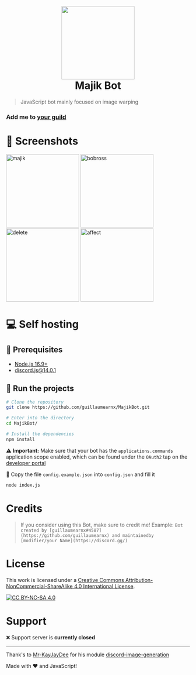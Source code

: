 <h1 align="center"><img src="https://user-images.githubusercontent.com/37373941/183765202-4072ccf2-7fba-445a-9522-8e2b5bf7c789.png" width="200px"> <br/> Majik Bot </h1>

> JavaScript bot mainly focused on image warping

<h3> Add me to <a href="https://discord.com/api/oauth2/authorize?client_id=1006675067830276126&permissions=140660698177&scope=bot%20applications.commands">your guild </a> </h3>

# 📸 Screenshots

<img alt='majik' src="https://user-images.githubusercontent.com/37373941/183777654-84bb8d0d-0c44-4613-adc4-2995cfd74a91.png" height="200"/>
<img alt='bobross' src="https://user-images.githubusercontent.com/37373941/183777995-0eaa224d-4f1c-4792-a98a-ae373200d045.png" height="200"/>
<img alt='delete' src="https://user-images.githubusercontent.com/37373941/183778039-36cf1c86-6ecd-48c7-b80c-0c484d120bda.png" height="200"/>
<img alt='affect' src="https://user-images.githubusercontent.com/37373941/183778046-d1e79293-2dd6-47fb-bcd8-21d8884a4b21.png" height="200"/>


# 💻 Self hosting

## 🚧 Prerequisites 

- [Node.js 16.9+](https://nodejs.org/en/download/)
- [discord.js@14.0.1](https://www.npmjs.com/package/discord.js/v/14.0.1)

## 💨 Run the projects

```bash
# Clone the repository
git clone https://github.com/guillaumearnx/MajikBot.git

# Enter into the directory
cd MajikBot/

# Install the dependencies
npm install
```

:warning: **Important:** Make sure that your bot has the `applications.commands` application scope enabled, which can be found under the `OAuth2` tap on the [developer portal](https://discord.com/developers/applications/)

:memo: Copy the file `config.example.json` into `config.json` and fill it

```bash
node index.js
```

# Credits

> If you consider using this Bot, make sure to credit me!
> Example: `Bot created by [guillaumearnx#4587](https://github.com/guillaumearnx) and maintainedby [modifier/your Name](https://discord.gg/)`

# License

This work is licensed under a
[Creative Commons Attribution-NonCommercial-ShareAlike 4.0 International License][cc-by-nc-sa].

[![CC BY-NC-SA 4.0][cc-by-nc-sa-image]][cc-by-nc-sa]

[cc-by-nc-sa]: http://creativecommons.org/licenses/by-nc-sa/4.0/
[cc-by-nc-sa-image]: https://licensebuttons.net/l/by-nc-sa/4.0/88x31.png
[cc-by-nc-sa-shield]: https://img.shields.io/badge/License-CC%20BY--NC--SA%204.0-lightgrey.svg

# Support

:x: Support server is **currently closed**

---

Thank's to [Mr-KayJayDee](https://git.mrkayjaydee.xyz/Mr-KayJayDee) for his module [discord-image-generation](https://www.npmjs.com/package/discord-image-generation)

Made with :heart: and JavaScript!
